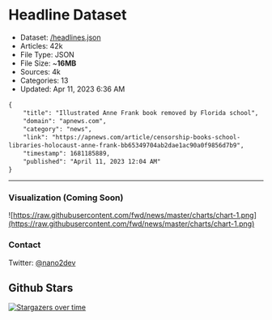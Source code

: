 # Headline Dataset

- Dataset: [/headlines.json](https://raw.githubusercontent.com/fwd/news/master/headlines.json) 
- Articles: 42k
- File Type: JSON
- File Size: ~**16MB**
- Sources: 4k
- Categories: 13
- Updated: Apr 11, 2023 6:36 AM

```
{
    "title": "Illustrated Anne Frank book removed by Florida school",
    "domain": "apnews.com",
    "category": "news",
    "link": "https://apnews.com/article/censorship-books-school-libraries-holocaust-anne-frank-bb65349704ab2dae1ac90a0f9856d7b9",
    "timestamp": 1681185889,
    "published": "April 11, 2023 12:04 AM"
}
```

---

### Visualization (Coming Soon)

![https://raw.githubusercontent.com/fwd/news/master/charts/chart-1.png](https://raw.githubusercontent.com/fwd/news/master/charts/chart-1.png)

### Contact 

Twitter: [@nano2dev](https://twitter.com/nano2dev)

## Github Stars

[![Stargazers over time](https://starchart.cc/fwd/news.svg)](https://starchart.cc/fwd/news)

